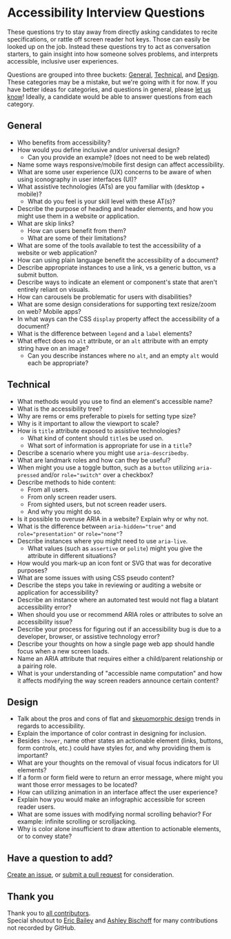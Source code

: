 # Accessibility Interview Questions  
These questions try to stay away from directly asking candidates to recite specifications, or rattle off screen reader hot keys. Those can easily be looked up on the job. Instead these questions try to act as conversation starters, to gain insight into how someone solves problems, and interprets accessible, inclusive user experiences.

Questions are grouped into three buckets: [General](#general), [Technical](#technical), and [Design](#design). These categories may be a mistake, but we're going with it for now. If you have better ideas for categories, and questions in general, please [let us know](https://github.com/scottaohara/accessibility_interview_questions/issues)! Ideally, a candidate would be able to answer questions from each category.


## General
- Who benefits from accessibility?
- How would you define inclusive and/or universal design?
    + Can you provide an example? (does not need to be web related)
- Name some ways responsive/mobile first design can affect accessibility.
- What are some user experience (UX) concerns to be aware of when using iconography in user interfaces (UI)?
- What assistive technologies (ATs) are you familiar with (desktop + mobile)?
    + What do you feel is your skill level with these AT(s)?
- Describe the purpose of heading and header elements, and how you might use them in a website or application.  
- What are skip links?
    + How can users benefit from them? 
    + What are some of their limitations?
- What are some of the tools available to test the accessibility of a website or web application?
- How can using plain language benefit the accessibility of a document?
- Describe appropriate instances to use a link, vs a generic button, vs a submit button.
- Describe ways to indicate an element or component's state that aren't entirely reliant on visuals.
- How can carousels be problematic for users with disabilities?
- What are some design considerations for supporting text resize/zoom on web? Mobile apps?
- In what ways can the CSS `display` property affect the accessibility of a document?
- What is the difference between `legend` and a `label` elements?
- What effect does no `alt` attribute, or an `alt` attribute with an empty string have on an image? 
    + Can you describe instances where no `alt`, and an empty `alt` would each be appropriate?


## Technical
- What methods would you use to find an element's accessible name?
- What is the accessibility tree?
- Why are rems or ems preferable to pixels for setting type size?
- Why is it important to allow the viewport to scale?
- How is `title` attribute exposed to assistive technologies?
    + What kind of content should `title`s be used on.
    + What sort of information is appropriate for use in a `title`?
- Describe a scenario where you might use `aria-describedby`.
- What are landmark roles and how can they be useful?
- When might you use a toggle button, such as a `button` utilizing `aria-pressed` and/or `role="switch"` over a checkbox?
- Describe methods to hide content:
    + From all users.
    + From only screen reader users.
    + From sighted users, but not screen reader users.
    + And why you might do so.
- Is it possible to overuse ARIA in a website?  Explain why or why not.
- What is the difference between `aria-hidden="true"` and `role="presentation"` or `role="none"`?
- Describe instances where you might need to use `aria-live`.
    + What values (such as `assertive` or `polite`) might you give the attribute in different situations?
- How would you mark-up an icon font or SVG that was for decorative purposes?
- What are some issues with using CSS pseudo content?
- Describe the steps you take in reviewing or auditing a website or application for accessibility?
- Describe an instance where an automated test would not flag a blatant accessibility error?
- When should you use or recommend <abbr>ARIA</abbr> roles or attributes to solve an accessibility issue?
- Describe your process for figuring out if an accessibility bug is due to a developer, browser, or assistive technology error?
- Describe your thoughts on how a single page web app should handle focus when a new screen loads.
- Name an ARIA attribute that requires either a child/parent relationship or a pairing role.
- What is your understanding of "accessible name computation" and how it affects modifying the way screen readers announce certain content?


## Design
- Talk about the pros and cons of flat and [skeuomorphic design](http://whatis.techtarget.com/definition/skeuomorphism) trends in regards to accessibility.
- Explain the importance of color contrast in designing for inclusion.
- Besides `:hover`, name other states an actionable element (links, buttons, form controls, etc.) could have styles for, and why providing them is important?
- What are your thoughts on the removal of visual focus indicators for UI elements?
- If a form or form field were to return an error message, where might you want those error messages to be located?
- How can utilizing animation in an interface affect the user experience?
- Explain how you would make an infographic accessible for screen reader users.
- What are some issues with modifying normal scrolling behavior? For example: infinite scrolling or scrolljacking.
- Why is color alone insufficient to draw attention to actionable elements, or to convey state?


## Have a question to add?
[Create an issue](https://github.com/scottaohara/accessibility_interview_questions/issues), or [submit a pull request](https://github.com/scottaohara/accessibility_interview_questions/pulls) for consideration.


## Thank you
Thank you to [all contributors](https://github.com/scottaohara/accessibility_interview_questions/graphs/contributors).  
Special shoutout to [Eric Bailey](https://github.com/ericwbailey) and [Ashley Bischoff](https://github.com/handcoding) for many contributions not recorded by GitHub.
